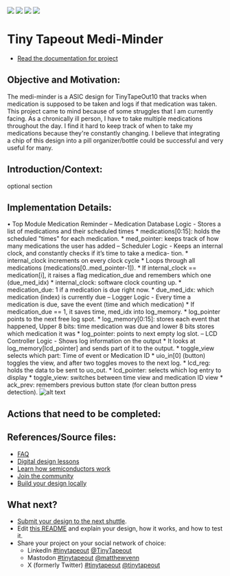 ![](../../workflows/gds/badge.svg) ![](../../workflows/docs/badge.svg) ![](../../workflows/test/badge.svg) ![](../../workflows/fpga/badge.svg)

# Tiny Tapeout Medi-Minder

- [Read the documentation for project](docs/info.md)

## Objective and Motivation:

The medi-minder is a ASIC design for TinyTapeOut10 that tracks when medication is supposed to be taken and logs if that medication was taken. This project came to mind because of some struggles that I am currently facing. As a chronically ill person, I have to take multiple medications throughout the day. I find it hard to keep track of when to take my medications because they're constantly changing. I believe that integrating a chip of this design into a pill organizer/bottle could be successful and very useful for many.

## Introduction/Context:
optional section

## Implementation Details:
• Top Module Medication Reminder
  – Medication Database Logic - Stores a list of medications and their scheduled times
    * medications[0:15]: holds the scheduled "times" for each medication.
    * med_pointer: keeps track of how many medications the user has added
  – Scheduler Logic - Keeps an internal clock, and constantly checks if it’s time to take a medica-
tion.
    * internal_clock increments on every clock cycle
    * Loops through all medications (medications[0..med_pointer-1]).
    * If internal_clock == medication[i], it raises a flag medication_due and remembers which
one (due_med_idx)
    * internal_clock: software clock counting up.
    * medication_due: 1 if a medication is due right now.
    * due_med_idx: which medication (index) is currently due
  – Logger Logic - Every time a medication is due, save the event (time and which medication)
    * If medication_due == 1, it saves time, med_idx into log_memory.
    * log_pointer points to the next free log spot.
    * log_memory[0:15]: stores each event that happened, Upper 8 bits: time medication was
due and lower 8 bits stores which medication it was
    * log_pointer: points to next empty log slot.
  – LCD Controller Logic - Shows log information on the output
    * It looks at log_memory[lcd_pointer] and sends part of it to the output.
    * toggle_view selects which part: Time of event or Medication ID
    * uio_in[0] (button) toggles the view, and after two toggles moves to the next log.
    * lcd_reg: holds the data to be sent to uo_out.
    * lcd_pointer: selects which log entry to display
    * toggle_view: switches between time view and medication ID view
    * ack_prev: remembers previous button state (for clean button press detection).
![alt text](https://github.com/smf5udc/tt10-med_test/blob/main/asic_project.png)
## Actions that need to be completed:


## References/Source files:
- [FAQ](https://tinytapeout.com/faq/)
- [Digital design lessons](https://tinytapeout.com/digital_design/)
- [Learn how semiconductors work](https://tinytapeout.com/siliwiz/)
- [Join the community](https://tinytapeout.com/discord)
- [Build your design locally](https://www.tinytapeout.com/guides/local-hardening/)

## What next?

- [Submit your design to the next shuttle](https://app.tinytapeout.com/).
- Edit [this README](README.md) and explain your design, how it works, and how to test it.
- Share your project on your social network of choice:
  - LinkedIn [#tinytapeout](https://www.linkedin.com/search/results/content/?keywords=%23tinytapeout) [@TinyTapeout](https://www.linkedin.com/company/100708654/)
  - Mastodon [#tinytapeout](https://chaos.social/tags/tinytapeout) [@matthewvenn](https://chaos.social/@matthewvenn)
  - X (formerly Twitter) [#tinytapeout](https://twitter.com/hashtag/tinytapeout) [@tinytapeout](https://twitter.com/tinytapeout)
